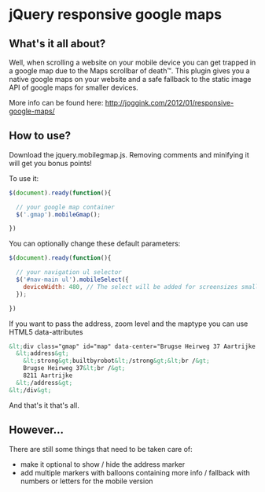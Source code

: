 jQuery responsive google maps
=============================

What's it all about?
--------------------

Well, when scrolling a website on your mobile device you can get trapped in a google map 
due to the Maps scrollbar of death™. This plugin gives you a native google maps on your 
website and a safe fallback to the static image API of google maps for smaller devices.

More info can be found here: http://joggink.com/2012/01/responsive-google-maps/

How to use?
-----------

Download the jquery.mobilegmap.js. Removing comments and minifying it will get you bonus points!

To use it:

``` javascript
$(document).ready(function(){

  // your google map container
  $('.gmap').mobileGmap();

})
```

You can optionally change these default parameters:

``` javascript
$(document).ready(function(){

  // your navigation ul selector
  $('#nav-main ul').mobileSelect({
    deviceWidth: 480, // The select will be added for screensizes smaller than this
  });

})
```
If you want to pass the address, zoom level and the maptype you can use HTML5 data-attributes
``` html
&lt;div class="gmap" id="map" data-center="Brugse Heirweg 37 Aartrijke Belgium" data-zoom="15"&gt;
  &lt;address&gt;
    &lt;strong&gt;builtbyrobot&lt;/strong&gt;&lt;br /&gt;
    Brugse Heirweg 37&lt;br /&gt;
    8211 Aartrijke
  &lt;/address&gt;
&lt;/div&gt;
```
And that's it that's all.

However...
----------

There are still some things that need to be taken care of:

*  make it optional to show / hide the address marker
*  add multiple markers with balloons containing more info / fallback with numbers or letters for the mobile version